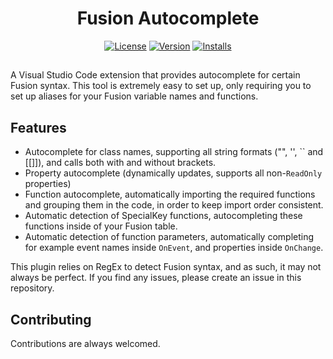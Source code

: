 <div align="center">

# Fusion Autocomplete

[![License](https://img.shields.io/github/license/virtualbutfake/fusion-autocomplete)](https://github.com/VirtualButFake/fusion-autocomplete/blob/master/LICENSE.md)
[![Version](https://img.shields.io/visual-studio-marketplace/v/Virtual.fusionautocomplete)](https://marketplace.visualstudio.com/items?itemName=Virtual.fusionautocomplete)
[![Installs](https://img.shields.io/visual-studio-marketplace/d/Virtual.fusionautocomplete)](https://marketplace.visualstudio.com/items?itemName=Virtual.fusionautocomplete)
</div>

## 

A Visual Studio Code extension that provides autocomplete for certain Fusion syntax.
This tool is extremely easy to set up, only requiring you to set up aliases for your Fusion variable names and functions.

## Features

- Autocomplete for class names, supporting all string formats ("", '', `` and \[[\]]), and calls both with and without brackets.
- Property autocomplete (dynamically updates, supports all non-`ReadOnly` properties)
- Function autocomplete, automatically importing the required functions and grouping them in the code, in order to keep import order consistent.
- Automatic detection of SpecialKey functions, autocompleting these functions inside of your Fusion table.
- Automatic detection of function parameters, automatically completing for example event names inside `OnEvent`, and properties inside `OnChange`.

This plugin relies on RegEx to detect Fusion syntax, and as such, it may not always be perfect. If you find any issues, please create an issue in this repository.

## Contributing
Contributions are always welcomed.
